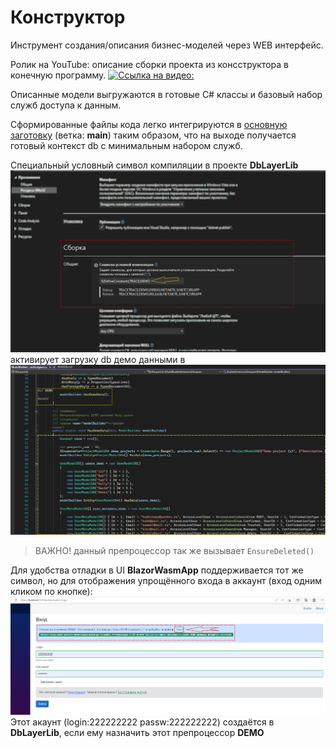 # Конструктор
Инструмент создания/описания бизнес-моделей через WEB интерфейс.

Ролик на YouTube: описание сборки проекта из консструктора в конечную программу.
[![Ссылка на видео:](https://img.youtube.com/vi/mYbymhW5Yjo/0.jpg)](https://youtu.be/mYbymhW5Yjo)

Описанные модели выгружаются в готовые C# классы и базовый набор служб доступа к данным.

Сформированные файлы кода легко интегрируются в [основную заготовку](https://github.com/badhitman/blank-blazor-wasm-api/tree/main) (ветка: **main**) таким образом,
что на выходе получается готовый контекст db с минимальным набором служб.

Специальный условный символ компиляции в проекте **DbLayerLib** 
![ДЕМО режим](./img/demo-preprocessor-directive.png)
активирует загрузку db демо данными в
![has demo data](./img/has-demo-data.png)

> ВАЖНО! данный препроцессор так же вызывает `EnsureDeleted()`

Для удобства отладки в UI **BlazorWasmApp** поддерживается тот же символ, но для отображения упрощённого входа в аккаунт (вход одним кликом по кнопке):
![demo login](./img/demo-login.png)
Этот акаунт (login:222222222 passw:222222222) создаётся в **DbLayerLib**, если ему назначить этот препроцессор **DEMO**
